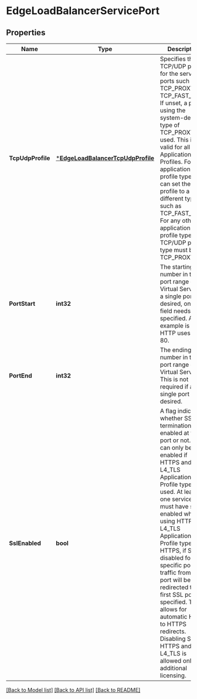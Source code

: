 # EdgeLoadBalancerServicePort

## Properties
Name | Type | Description | Notes
------------ | ------------- | ------------- | -------------
**TcpUdpProfile** | [***EdgeLoadBalancerTcpUdpProfile**](EdgeLoadBalancerTcpUdpProfile.md) | Specifies the TCP/UDP profile for the service ports such as TCP_PROXY or TCP_FAST_PATH. If unset, a profile using the system-defined type of TCP_PROXY is used. This is valid for all Application Profiles. For L4 application profile type, user can set the profile to a different type such as TCP_FAST_PATH. For any other application profile type, the TCP/UDP profile type must be TCP_PROXY.  | [optional] [default to null]
**PortStart** | **int32** | The starting port number in the port range of the Virtual Service. If a single port is desired, only this field needs to be specified. An example is that HTTP uses port 80.  | [default to null]
**PortEnd** | **int32** | The ending port number in the port range of the Virtual Service.  This is not required if a single port is desired. | [optional] [default to null]
**SslEnabled** | **bool** | A flag indicating whether SSL termination is enabled at the port or not. This can only be enabled if HTTPS and L4_TLS Application Profile types are used. At least one service port must have ssl enabled when using HTTPS or L4_TLS Application Profile types. For HTTPS, if SSL is disabled for a specific port, traffic from that port will be redirected to the first SSL port specified. This allows for automatic HTTP to HTTPS redirects. Disabling SSL for HTTPS and L4_TLS is allowed only with additional licensing.  | [optional] [default to null]

[[Back to Model list]](../README.md#documentation-for-models) [[Back to API list]](../README.md#documentation-for-api-endpoints) [[Back to README]](../README.md)


